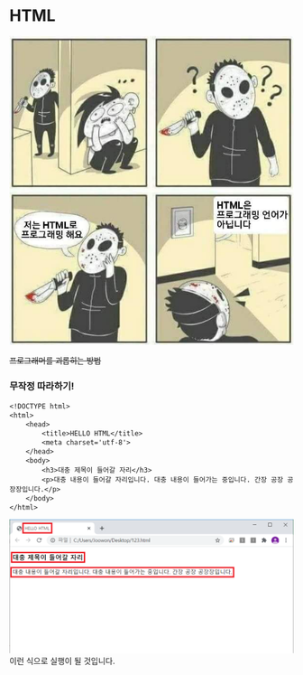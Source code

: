 # HTML
![htmlisnotaprogramminglanguage](../../statics/html_is_not_a.jpg)

~~프로그래머를 괴롭히는 방법~~

### 무작정 따라하기!
```buildoutcfg
<!DOCTYPE html>
<html>
    <head>
        <title>HELLO HTML</title>
        <meta charset='utf-8'>
    </head>
    <body>
        <h3>대충 제목이 들어갈 자리</h3>
        <p>대충 내용이 들어갈 자리입니다. 대충 내용이 들어가는 중입니다. 간장 공장 공장장입니다.</p>
    </body>
</html>
```
![htmlexample1](../../statics/classdata/html/html1.png)  
이런 식으로 실행이 될 것입니다.


